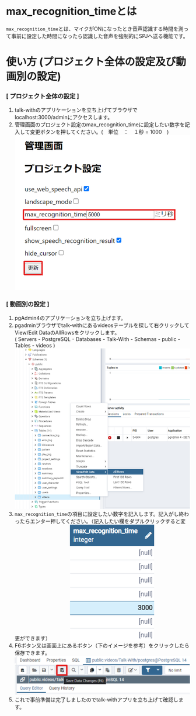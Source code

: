 # max_recognition_timeとは

`max_recognition_time`とは、マイクがONになったとき音声認識する時間を測って事前に設定した時間になったら認識した音声を強制的にSPJへ送る機能です。

# 使い方 (プロジェクト全体の設定及び動画別の設定)

### [ プロジェクト全体の設定 ]
1. talk-withのアプリケーションを立ち上げてブラウザでlocalhost:3000/adminにアクセスします。
2. 管理画面のプロジェクト設定のmax_recognition_timeに設定したい数字を記入して変更ボタンを押してください。(　単位　：　１秒 = 1000　)
![インストール画面2](./images/pg/functional_description_Img/max_recognition_time/max_recognition_admin_setting.png)




### [ 動画別の設定 ]
1. pgAdmin4のアプリケーションを立ち上げます。 
2. pgadminブラウザでtalk-withにあるvideosテーブルを探して右クリックしてView/Edit DataのAllRowsをクリックします。    
( Servers - PostgreSQL - Databases - Talk-With - Schemas - public - Tables - videos )  
  ![インストール画面2](./images/pg/pgadmin/open_the_videos_table.png)
3. `max_recognition_time`の項目に設定したい数字を記入します。記入がし終わったらエンター押してください。（記入したい欄をダブルクリックすると変更ができます）　　　　
  ![インストール画面2](./images/pg/functional_description_Img/max_recognition_time/max_recognition_time_insert_data.png)    
4. F6ボタン又は画面上にあるボタン（下のイメージを参考）をクリックしたら保存できます。
  ![インストール画面2](./images/pg/pgadmin//save_data(F6).png)    
5. これで事前準備は完了しましたのでtalk-withアプリを立ち上げて確認します。
